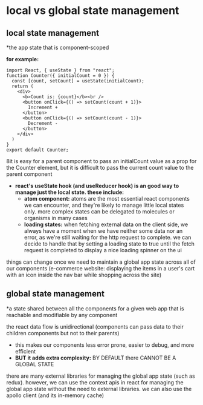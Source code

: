 # local vs global state management

## local state management
*the app state that is component-scoped

**for example:**

```
import React, { useState } from "react";
function Counter({ initialCount = 0 }) {
  const [count, setCount] = useState(initialCount);
  return (
    <div>
      <b>Count is: {count}</b><br />
      <button onClick={() => setCount(count + 1)}>
        Increment +
      </button>
      <button onClick={() => setCount(count - 1)}>
        Decrement -
      </button>
    </div>
  )
}
export default Counter;
```

8it is easy for a parent component to pass an initialCount value as a prop for the Counter element, but it is difficult to pass the current count value to the parent component
- **react's useState hook (and useReducer hook) is an good way to manage just the local state. these include:**
    - **atom component:** atoms are the most essential react components we can encounter, and they're likely to manage little local states only. more complex states can be delegated to molecules or organisms in many cases
    - **loading states:** when fetching external data on the client side, we always have a moment when we have neither some data nor an error, as we're still waiting for the http request to complete. we can decide to handle that by setting a loading state to true until the fetch request is completed to display a nice loading spinner on the ui

things can change once we need to maintain a global app state across all of our components (e-commerce website: displaying the items in a user's cart with an icon inside the nav bar while shopping across the site)

## global state management
*a state shared between all the components for a given web app that is reachable and modifiable by any component

the react data flow is unidirectional (components can pass data to their children components but not to their parents)
- this makes our components less error prone, easier to debug, and more efficient
- **BUT it adds extra complexity:** BY DEFAULT there CANNOT BE A GLOBAL STATE

there are many external libraries for managing the global app state (such as redux). however, we can use the context apis in react for managing the global app state without the need to external libraries. we can also use the apollo client (and its in-memory cache)